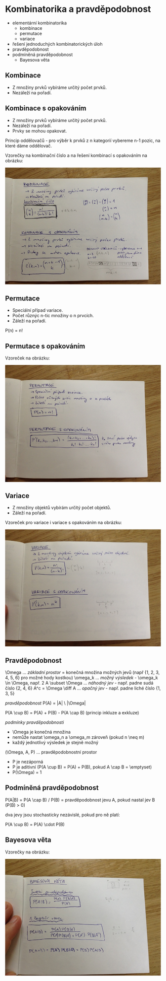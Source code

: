 # Kombinatorika a pravděpodobnost
- elementární kombinatorika
    - kombinace
    - permutace
    - variace
- řešení jednoduchých kombinatorických úloh
- pravděpodobnost
- podmíněná pravděpodobnost
    - Bayesova věta

## Kombinace
- Z množiny prvků vybíráme určitý počet prvků.
- Nezáleží na pořadí.

## Kombinace s opakováním
- Z množiny prvků vybíráme určitý počet prvků.
- Nezáleží na pořadí.
- Prvky se mohou opakovat.

Princip oddělovačů - pro výběr k prvků z n kategorií vybereme n-1 pozic, na které dáme oddělovač.

Vzorečky na kombinační číslo a na řešení kombinací s opakováním na obrázku:

![](06/IMG_4622.JPG)

## Permutace
- Speciální případ variace.
- Počet různýc n-tic množiny o n prvcích.
- Záleží na pořadí.

P(n) = n!

## Permutace s opakováním
Vzoreček na obrázku:

![](06/IMG_4623.JPG)

## Variace
- Z množiny objektů vybírám určitý počet objektů.
- Záleží na pořadí.

Vzoreček pro variace i variace s opakováním na obrázku:

![](06/IMG_4624.JPG)

## Pravděpodobnost
\Omega ... _základní prostor_ = konečná množina možných jevů (např {1, 2, 3, 4, 5, 6} pro možné hody kostkou)
\omega_k ... _možný výsledek_ - \omega_k \in \Omega, např. 2
A \subset \Omega ... _náhodný jev_ - např. padne sudá číslo {2, 4, 6}
A^c = \Omega \diff A ... _opačný jev_ - např. padne liché číslo {1, 3, 5}

_pravděpodobnost_
P(A) = |A| \ |\Omega|

P(A \cup B) = P(A) + P(B) - P(A \cap B) (princip inkluze a exkluze)

_podmínky pravděpodobnosti_
- \Omega je konečná množina
- nemůže nastat \omega_n a \omega_m zároveň (pokud n \neq m)
- každý jednotlivý výsledek je stejně možný

(\Omega, A, P) ... pravděpodobnostní prostor
- P je nezáporná
- P je aditivní (P(A \cup B) = P(A) + P(B), pokud A \cap B = \emptyset)
- P(\Omega) = 1

## Podmíněná pravděpodobnost
P(A|B) = P(A \cap B) / P(B) = pravděpodobnost jevu A, pokud nastal jev B (P(B) > 0)

dva jevy jsou stochasticky nezávislé, pokud pro ně platí:

P(A \cup B) = P(A) \cdot P(B)

## Bayesova věta
Vzorečky na obrázku:

![](06/IMG_4627.JPG)